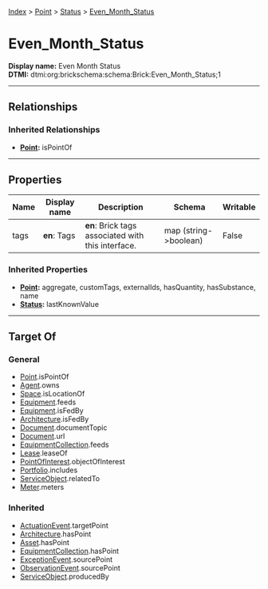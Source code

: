 [Index](../../index.md) > [Point](../Point.md) > [Status](Status.md) > [Even_Month_Status](#)
# Even_Month_Status

**Display name:** Even Month Status<br />
**DTMI:** dtmi:org:brickschema:schema:Brick:Even_Month_Status;1

---

## Relationships

### Inherited Relationships
* **[Point](../Point.md):** isPointOf

---

## Properties

|Name|Display name|Description|Schema|Writable|
|-|-|-|-|-|
|tags|**en**: Tags|**en**: Brick tags associated with this interface.|map (string->boolean)|False|
### Inherited Properties
* **[Point](../Point.md):** aggregate, customTags, externalIds, hasQuantity, hasSubstance, name
* **[Status](Status.md):** lastKnownValue

---

## Target Of
### General
* [Point](../Point.md).isPointOf
* [Agent](../../Agent/Agent.md).owns
* [Space](../../Space/Space.md).isLocationOf
* [Equipment](../../Asset/Equipment/Equipment.md).feeds
* [Equipment](../../Asset/Equipment/Equipment.md).isFedBy
* [Architecture](../../Space/Architecture/Architecture.md).isFedBy
* [Document](../../Information/Document/Document.md).documentTopic
* [Document](../../Information/Document/Document.md).url
* [EquipmentCollection](../../Collection/Equipment-.md).feeds
* [Lease](../../Event/Lease.md).leaseOf
* [PointOfInterest](../../Information/PointOfInterest.md).objectOfInterest
* [Portfolio](../../Collection/Portfolio.md).includes
* [ServiceObject](../../Information/ServiceObject/ServiceObject.md).relatedTo
* [Meter](../../Asset/Equipment/Meter/Meter.md).meters
### Inherited
* [ActuationEvent](../../Event/Point-/ActuationEvent.md).targetPoint
* [Architecture](../../Space/Architecture/Architecture.md).hasPoint
* [Asset](../../Asset/Asset.md).hasPoint
* [EquipmentCollection](../../Collection/Equipment-.md).hasPoint
* [ExceptionEvent](../../Event/Point-/ExceptionEvent.md).sourcePoint
* [ObservationEvent](../../Event/Point-/ObservationEvent/ObservationEvent.md).sourcePoint
* [ServiceObject](../../Information/ServiceObject/ServiceObject.md).producedBy

